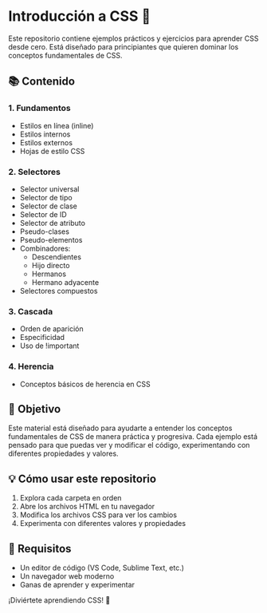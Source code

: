 # Introducción a CSS 🎨

Este repositorio contiene ejemplos prácticos y ejercicios para aprender CSS desde cero. Está diseñado para principiantes que quieren dominar los conceptos fundamentales de CSS.

## 📚 Contenido

### 1. Fundamentos
- Estilos en línea (inline)
- Estilos internos
- Estilos externos
- Hojas de estilo CSS

### 2. Selectores
- Selector universal
- Selector de tipo
- Selector de clase
- Selector de ID
- Selector de atributo
- Pseudo-clases
- Pseudo-elementos
- Combinadores:
  - Descendientes
  - Hijo directo
  - Hermanos
  - Hermano adyacente
- Selectores compuestos

### 3. Cascada
- Orden de aparición
- Especificidad
- Uso de !important

### 4. Herencia
- Conceptos básicos de herencia en CSS

## 🎯 Objetivo
Este material está diseñado para ayudarte a entender los conceptos fundamentales de CSS de manera práctica y progresiva. Cada ejemplo está pensado para que puedas ver y modificar el código, experimentando con diferentes propiedades y valores.

## 💡 Cómo usar este repositorio
1. Explora cada carpeta en orden
2. Abre los archivos HTML en tu navegador
3. Modifica los archivos CSS para ver los cambios
4. Experimenta con diferentes valores y propiedades

## 🚀 Requisitos
- Un editor de código (VS Code, Sublime Text, etc.)
- Un navegador web moderno
- Ganas de aprender y experimentar

¡Diviértete aprendiendo CSS! 🎉 